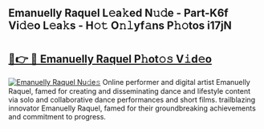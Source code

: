 ## Emanuelly Raquel L𝚎a𝚔ed N𝚞𝚍e - Part-K6f Vi𝚍𝚎o L𝚎a𝚔s - H𝚘𝚝 O𝚗𝚕yf𝚊ns P𝚑𝚘tos i17jN

# <h2><a href="http://kfcpkc.oniu.top/?m=Emanuelly+Raquel">🔗👉 🔴 Emanuelly Raquel P𝚑ot𝚘𝚜 V𝚒d𝚎o</a></h2>

[![Emanuelly Raquel Nu𝚍e𝚜](https://i.imgur.com/0qMVB7G.gif)](http://kfcpkc.oniu.top/?m=Emanuelly+Raquel)
Online performer and digital artist Emanuelly Raquel, famed for creating and disseminating dance and lifestyle content via solo and collaborative dance performances and short films. trailblazing innovator Emanuelly Raquel, famed for their groundbreaking achievements and commitment to progress.  
